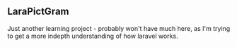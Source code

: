 ## LaraPictGram

Just another learning project - probably won't have much here, as I'm trying to get a more indepth understanding of how laravel works. 
